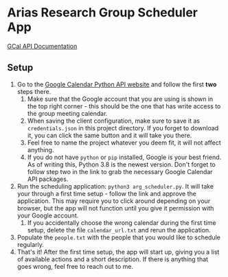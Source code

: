 # Arias Research Group Scheduler App

[GCal API Documentation](https://google-api-client-libraries.appspot.com/documentation/calendar/v3/python/latest/)

## Setup

1. Go to the [Google Calendar Python API website](https://developers.google.com/calendar/quickstart/python) and follow the first **two** steps there.
    1. Make sure that the Google account that you are using is shown in the top right corner - this should be the one that has write access to the group meeting calendar.
    1. When saving the client configuration, make sure to save it as `credentials.json` in this project directory. If you forget to download it, you can click the same button and it will take you there.
    1. Feel free to name the project whatever you deem fit, it will not affect anything.
    1. If you do not have `python` or `pip` installed, Google is your best friend. As of writing this, Python 3.8 is the newest version. Don't forget to follow step two in the link to grab the necessary Google Calendar API packages.
1. Run the scheduling application: `python3 arg_scheduler.py`. It will take your through a first time setup - follow the link and approve the application. This may require you to click around depending on your browser, but the app will not function until you give it permission with your Google account.
    1. If you accidentally choose the wrong calendar during the first time setup, delete the file `calendar_url.txt` and rerun the application.
1. Populate the `people.txt` with the people that you would like to schedule regularly.
1. That's it! After the first time setup, the app will start up, giving you a list of available actions and a short description. If there is anything that goes wrong, feel free to reach out to me.
